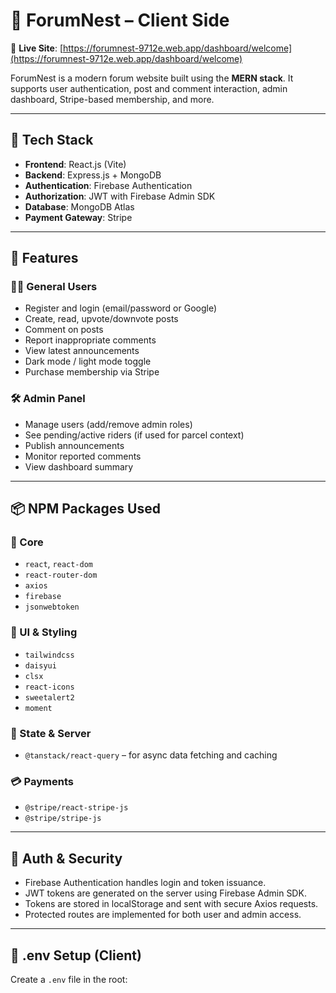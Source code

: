 # 📢 ForumNest – Client Side

🔗 **Live Site**: [https://forumnest-9712e.web.app/dashboard/welcome](https://forumnest-9712e.web.app/dashboard/welcome)

ForumNest is a modern forum website built using the **MERN stack**. It supports user authentication, post and comment interaction, admin dashboard, Stripe-based membership, and more.

---

## 🚀 Tech Stack

- **Frontend**: React.js (Vite)
- **Backend**: Express.js + MongoDB
- **Authentication**: Firebase Authentication
- **Authorization**: JWT with Firebase Admin SDK
- **Database**: MongoDB Atlas
- **Payment Gateway**: Stripe

---

## 🧩 Features

### 🧑‍💻 General Users
- Register and login (email/password or Google)
- Create, read, upvote/downvote posts
- Comment on posts
- Report inappropriate comments
- View latest announcements
- Dark mode / light mode toggle
- Purchase membership via Stripe

### 🛠️ Admin Panel
- Manage users (add/remove admin roles)
- See pending/active riders (if used for parcel context)
- Publish announcements
- Monitor reported comments
- View dashboard summary

---

## 📦 NPM Packages Used

### 🔧 Core
- `react`, `react-dom`
- `react-router-dom`
- `axios`
- `firebase`
- `jsonwebtoken`

### 🎨 UI & Styling
- `tailwindcss`
- `daisyui`
- `clsx`
- `react-icons`
- `sweetalert2`
- `moment`

### 🔄 State & Server
- `@tanstack/react-query` – for async data fetching and caching

### 💳 Payments
- `@stripe/react-stripe-js`
- `@stripe/stripe-js`

---

## 🔐 Auth & Security

- Firebase Authentication handles login and token issuance.
- JWT tokens are generated on the server using Firebase Admin SDK.
- Tokens are stored in localStorage and sent with secure Axios requests.
- Protected routes are implemented for both user and admin access.

---

## 🌱 .env Setup (Client)

Create a `.env` file in the root:

